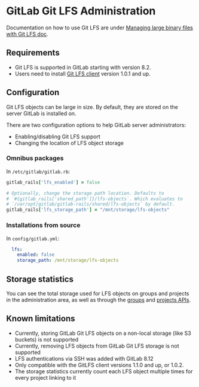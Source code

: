 # GitLab Git LFS Administration

Documentation on how to use Git LFS are under [Managing large binary files with Git LFS doc](manage_large_binaries_with_git_lfs.md).

## Requirements

* Git LFS is supported in GitLab starting with version 8.2.
* Users need to install [Git LFS client](https://git-lfs.github.com) version 1.0.1 and up.

## Configuration

Git LFS objects can be large in size. By default, they are stored on the server
GitLab is installed on.

There are two configuration options to help GitLab server administrators:

* Enabling/disabling Git LFS support
* Changing the location of LFS object storage

### Omnibus packages

In `/etc/gitlab/gitlab.rb`:

```ruby
gitlab_rails['lfs_enabled'] = false

# Optionally, change the storage path location. Defaults to
# `#{gitlab_rails['shared_path']}/lfs-objects`. Which evaluates to
# `/var/opt/gitlab/gitlab-rails/shared/lfs-objects` by default.
gitlab_rails['lfs_storage_path'] = "/mnt/storage/lfs-objects"
```

### Installations from source

In `config/gitlab.yml`:

```yaml
  lfs:
    enabled: false
    storage_path: /mnt/storage/lfs-objects
```

## Storage statistics

You can see the total storage used for LFS objects on groups and projects
in the administration area, as well as through the [groups](../../api/groups.md)
and [projects APIs](../../api/projects.md).

## Known limitations

* Currently, storing GitLab Git LFS objects on a non-local storage (like S3 buckets)
  is not supported
* Currently, removing LFS objects from GitLab Git LFS storage is not supported
* LFS authentications via SSH was added with GitLab 8.12
* Only compatible with the GitLFS client versions 1.1.0 and up, or 1.0.2.
* The storage statistics currently count each LFS object multiple times for
  every project linking to it

